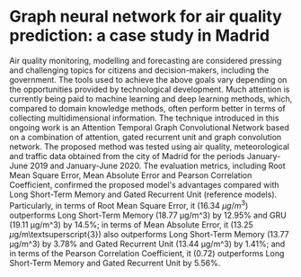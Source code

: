 # Graph neural network for air quality prediction: a case study in Madrid

Air quality monitoring, modelling and forecasting are considered pressing and challenging topics for citizens and decision-makers, including the government. The tools used to achieve the above goals vary depending on the opportunities provided by technological development. Much attention is currently being paid to machine learning and deep learning methods, which, compared to domain knowledge methods, often perform better in terms of collecting multidimensional information. The technique introduced in this ongoing work is an Attention Temporal Graph Convolutional Network based on a combination of attention, gated recurrent unit and graph convolution network. The proposed method was tested using air quality, meteorological and traffic data obtained from the city of Madrid for the periods January-June 2019 and January-June 2020. The evaluation metrics, including Root Mean Square Error, Mean Absolute Error and Pearson Correlation Coefficient, confirmed the proposed model's advantages compared with Long Short-Term Memory and Gated Recurrent Unit (reference models). Particularly, in terms of Root Mean Square Error, it (16.34 $μg/m^3$) outperforms Long Short-Term Memory (18.77 μg/m^3) by 12.95\% and GRU (19.11 μg/m^3) by 14.5%; in terms of Mean Absolute Error, it (13.25 $\mu$g/m\textsuperscript{3}) also outperforms Long Short-Term Memory (13.77 μg/m^3) by 3.78% and Gated Recurrent Unit (13.44 μg/m^3) by 1.41\%; and in terms of the Pearson Correlation Coefficient, it (0.72) outperforms Long Short-Term Memory and Gated Recurrent Unit by 5.56%.
